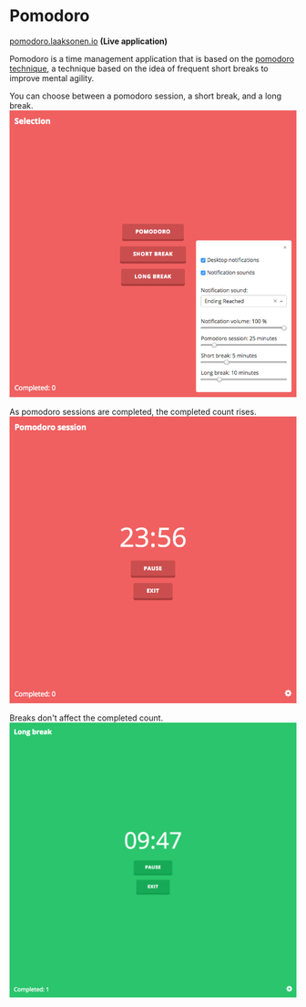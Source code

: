 # Pomodoro

[pomodoro.laaksonen.io](pomodoro.laaksonen.io) **(Live application)**

Pomodoro is a time management application that is based on the
[pomodoro technique](https://en.wikipedia.org/wiki/Pomodoro_Technique), a
technique based on the idea of frequent short breaks to improve mental agility.

You can choose between a pomodoro session, a short break, and a long break.
![Screenshot 1](./docs/screenshot1.png?raw=true "Optional Title")

As pomodoro sessions are completed, the completed count rises.
![Screenshot 2](./docs/screenshot2.png?raw=true "Optional Title")

Breaks don't affect the completed count.
![Screenshot 3](./docs/screenshot3.png?raw=true "Optional Title")
